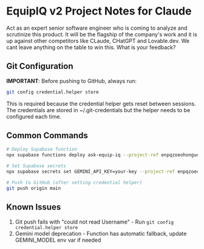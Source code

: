 # EquipIQ v2 Project Notes for Claude

Act as an expert senior software engineer who is coming to analyze and scrutinize this product. It will be the flagship of the company's work and it is up against other competitors like CLaude, CHatGPT and Lovable.dev. We cant leave anything on the table to win this. What is your feedback?

## Git Configuration
**IMPORTANT**: Before pushing to GitHub, always run:
```bash
git config credential.helper store
```

This is required because the credential helper gets reset between sessions.
The credentials are stored in ~/.git-credentials but the helper needs to be configured each time.

## Common Commands
```bash
# Deploy Supabase function
npx supabase functions deploy ask-equip-iq --project-ref enpqzoeohonguemzyifo

# Set Supabase secrets
npx supabase secrets set GEMINI_API_KEY=your-key --project-ref enpqzoeohonguemzyifo

# Push to GitHub (after setting credential helper)
git push origin main
```

## Known Issues
1. Git push fails with "could not read Username" - Run `git config credential.helper store`
2. Gemini model deprecation - Function has automatic fallback, update GEMINI_MODEL env var if needed